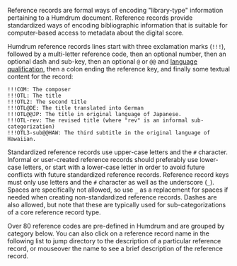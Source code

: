 

Reference records are formal ways of encoding "library-type"
information pertaining to a Humdrum document. Reference records
provide standardized ways of encoding bibliographic information
that is suitable for computer-based access to metadata about the
digital score.

Humdrum reference records lines start with three exclamation marks
(`!!!`),  followed by a multi-letter reference 
code, then an optional number, then an optional dash and sub-key,
then an optional `@` or `@@` and [language qualification](#languages),
then a colon ending the reference key, and finally some textual
content for the record:

```
!!!COM: The composer
!!!OTL: The title
!!!OTL2: The second title
!!!OTL@DE: The title translated into German
!!!OTL@@JP: The title in original language of Japanese.
!!!OTL-rev: The revised title (where "rev" is an informal sub-categorization)
!!!OTL3-sub@@HAW: The third subtitle in the original language of Hawaiian.
```

Standardized reference records use upper-case letters and the `#`
character.  Informal or user-created reference records should
preferably use lower-case letters, or start with a lower-case letter
in order to avoid future conflicts with future standardized reference
records.  Reference record keys must only use letters and the `#`
character as well as the underscore (`_`).  Spaces are specifically
not allowed, so use `_` as a replacement for spaces if needed when
creating non-standardized reference records.  Dashes are also allowed,
but note that these are typically used for sub-categorizations of a
core reference record type.

Over 80 reference codes are pre-defined in Humdrum and are grouped
by category below.  You can also click on a reference record name
in the following list to jump directory to the description of a
particular reference record, or mouseover the name to see a brief
description of the reference record.
